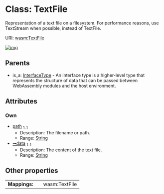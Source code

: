 
# Class: TextFile


Representation of a text file on a filesystem. For performance reasons, use TextStream when possible, instead of TextFile.

URI: [wasm:TextFile](https://w3id.org/itk/wasmTextFile)


[![img](https://yuml.me/diagram/nofunky;dir:TB/class/[InterfaceType]^-[TextFile&#124;path:string;data:string],[InterfaceType])](https://yuml.me/diagram/nofunky;dir:TB/class/[InterfaceType]^-[TextFile&#124;path:string;data:string],[InterfaceType])

## Parents

 *  is_a: [InterfaceType](InterfaceType.md) - An interface type is a higher-level type that represents the structure of data that can be passed between WebAssembly modules and the host environment.

## Attributes


### Own

 * [path](path.md)  <sub>1..1</sub>
     * Description: The filename or path.
     * Range: [String](types/String.md)
 * [➞data](textFile__data.md)  <sub>1..1</sub>
     * Description: The content of the text file.
     * Range: [String](types/String.md)

## Other properties

|  |  |  |
| --- | --- | --- |
| **Mappings:** | | wasm:TextFile |

